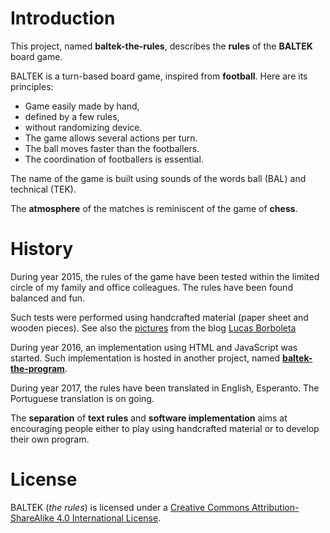 # Introduction

This project, named **baltek-the-rules**,  describes the **rules** of the **BALTEK** board game. 

BALTEK is a turn-based board game, inspired from **football**. Here are its principles:

- Game easily made by hand,
- defined by a few rules,
- without randomizing device.
- The game allows several actions per turn.
- The ball moves faster than the footballers.
- The coordination of footballers is essential.

The name of the game is built using sounds of the words ball (BAL) and technical (TEK).

The **atmosphere** of the matches is reminiscent of the game of **chess**.

# History

During year 2015, the rules of the game have been tested within the limited circle of my family and office colleagues. The rules have been found balanced and fun.

Such tests were performed using handcrafted material (paper sheet and wooden pieces). See also the [pictures](http://lucas.borboleta.blog.free.fr/public/Baltek/2016-01--Baltek-Prototype-2/Diaporama.htm) from the blog [Lucas Borboleta](http://lucas.borboleta.blog.free.fr)

During year 2016, an implementation using HTML and JavaScript was started. Such implementation is hosted in another project, named **[baltek-the-program](https://github.com/LucasBorboleta/baltek-the-program)**. 

During year 2017, the rules have been translated in English, Esperanto. The Portuguese translation is on going.

The **separation** of **text rules** and **software implementation** aims at encouraging people either to play using handcrafted material or to develop their own program.

# License

BALTEK (_the rules_) is licensed under a [Creative Commons Attribution-ShareAlike 4.0 International License](http://creativecommons.org/licenses/by-sa/4.0/).



